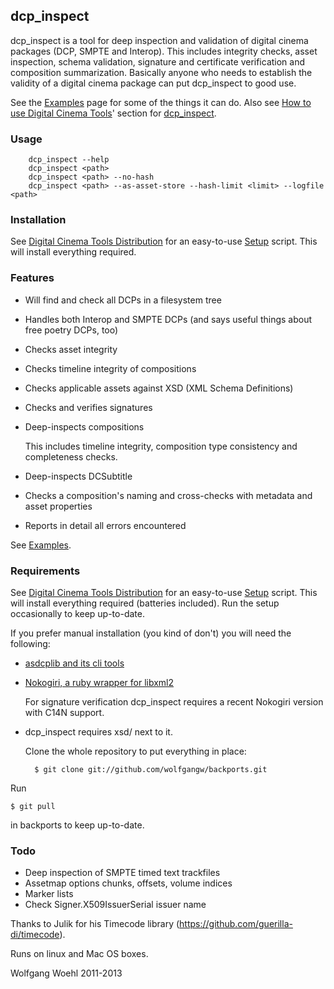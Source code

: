 ## dcp_inspect

dcp_inspect is a tool for deep inspection and validation of digital cinema packages (DCP, SMPTE and Interop). This includes integrity checks, asset inspection, schema validation, signature and certificate verification and composition summarization. Basically anyone who needs to establish the validity of a digital cinema package can put dcp_inspect to good use.

See the [Examples](https://github.com/wolfgangw/backports/wiki/Example-output-from-dcp_inspect) page for some of the things it can do. Also see [How to use Digital Cinema Tools](https://github.com/wolfgangw/digital_cinema_tools_distribution/wiki/How-to-use-Digital-Cinema-Tools)' section for [dcp_inspect](https://github.com/wolfgangw/digital_cinema_tools_distribution/wiki/How-to-use-Digital-Cinema-Tools#wiki-dcp-inspect).

### Usage

        dcp_inspect --help
        dcp_inspect <path>
        dcp_inspect <path> --no-hash
        dcp_inspect <path> --as-asset-store --hash-limit <limit> --logfile <path>

### Installation

See [Digital Cinema Tools Distribution](https://github.com/wolfgangw/digital_cinema_tools_distribution/wiki) for an easy-to-use [Setup](https://github.com/wolfgangw/digital_cinema_tools_distribution/wiki/Setup) script. This will install everything required.

### Features

- Will find and check all DCPs in a filesystem tree

- Handles both Interop and SMPTE DCPs (and says useful things about free poetry DCPs, too)

- Checks asset integrity

- Checks timeline integrity of compositions

- Checks applicable assets against XSD (XML Schema Definitions)

- Checks and verifies signatures

- Deep-inspects compositions

    This includes timeline integrity, composition type consistency and completeness checks.

- Deep-inspects DCSubtitle

- Checks a composition's naming and cross-checks with metadata and asset properties

- Reports in detail all errors encountered

See [Examples](https://github.com/wolfgangw/backports/wiki/Example-output-from-dcp_inspect).

### Requirements

See [Digital Cinema Tools Distribution](https://github.com/wolfgangw/digital_cinema_tools_distribution/wiki) for an easy-to-use [Setup](https://github.com/wolfgangw/digital_cinema_tools_distribution/wiki/Setup) script. This will install everything required (batteries included). Run the setup occasionally to keep up-to-date.

If you prefer manual installation (you kind of don't) you will need the following:

- [asdcplib and its cli tools](http://www.cinecert.com/asdcplib/)

- [Nokogiri, a ruby wrapper for libxml2](http://nokogiri.org/tutorials/installing_nokogiri.html)

    For signature verification dcp_inspect requires a recent Nokogiri version with C14N support.

- dcp_inspect requires xsd/ next to it.

    Clone the whole repository to put everything in place:

        $ git clone git://github.com/wolfgangw/backports.git

Run

    $ git pull

in backports to keep up-to-date.

### Todo

- Deep inspection of SMPTE timed text trackfiles
- Assetmap options chunks, offsets, volume indices
- Marker lists
- Check Signer.X509IssuerSerial issuer name

Thanks to Julik for his Timecode library (https://github.com/guerilla-di/timecode).

Runs on linux and Mac OS boxes.

Wolfgang Woehl 2011-2013

